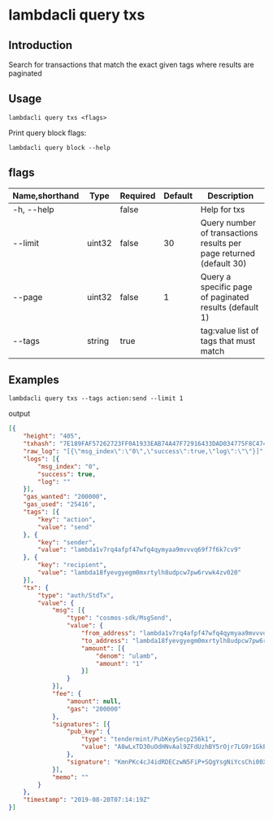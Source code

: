 # lambdacli query txs

## Introduction

Search for transactions that match the exact given tags where results are paginated

## Usage

```
lambdacli query txs <flags>
```

Print query block flags:
```
lambdacli query block --help
```

## flags

| Name,shorthand | Type   | Required | Default               | Description                                                  |
| -------------- | ------ | -------- | --------------------- | ------------------------------------------------------------ |
| -h, --help       |        | false     |                       |  Help for txs                                        |
| --limit       |  uint32      | false     |     30                  |  Query number of transactions results per page returned (default 30)                                        |
| --page       |   uint32     | false     |       1                |  Query a specific page of paginated results (default 1)                                        |
| --tags       |    string    | true     |                       |  tag:value list of tags that must match                                       |

## Examples
```$xslt
lambdacli query txs --tags action:send --limit 1
```

output

```json
[{
	"height": "405",
	"txhash": "7E189FAF57262723FF0A1933EAB74A47F72916433DAD034775F8C474350A6960",
	"raw_log": "[{\"msg_index\":\"0\",\"success\":true,\"log\":\"\"}]",
	"logs": [{
		"msg_index": "0",
		"success": true,
		"log": ""
	}],
	"gas_wanted": "200000",
	"gas_used": "25416",
	"tags": [{
		"key": "action",
		"value": "send"
	}, {
		"key": "sender",
		"value": "lambda1v7rq4afpf47wfq4qymyaa9mvvvq69f7f6k7cv9"
	}, {
		"key": "recipient",
		"value": "lambda18fyevgyegm0mxrtylh8udpcw7pw6rvwk4zv020"
	}],
	"tx": {
		"type": "auth/StdTx",
		"value": {
			"msg": [{
				"type": "cosmos-sdk/MsgSend",
				"value": {
					"from_address": "lambda1v7rq4afpf47wfq4qymyaa9mvvvq69f7f6k7cv9",
					"to_address": "lambda18fyevgyegm0mxrtylh8udpcw7pw6rvwk4zv020",
					"amount": [{
						"denom": "ulamb",
						"amount": "1"
					}]
				}
			}],
			"fee": {
				"amount": null,
				"gas": "200000"
			},
			"signatures": [{
				"pub_key": {
					"type": "tendermint/PubKeySecp256k1",
					"value": "A8wLxTD30uOdHNvAal9ZFdUzhBY5rOjr7LG9r1GkEtzX"
				},
				"signature": "KmnPKc4cJ4idRDECzwN5FiP+SQgYsgNiYcsChi00XKc/XWpZW+TuKMm6Qc7fu6HX/ZLJHsYAtYlN+S99T8N8HA=="
			}],
			"memo": ""
		}
	},
	"timestamp": "2019-08-20T07:14:19Z"
}]
```

